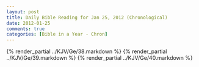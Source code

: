 ```yaml
---
layout: post
title: Daily Bible Reading for Jan 25, 2012 (Chronological)
date: 2012-01-25
comments: true
categories: [Bible in a Year - Chron]
---
```

{% render_partial ../KJV/Ge/38.markdown %}
{% render_partial ../KJV/Ge/39.markdown %}
{% render_partial ../KJV/Ge/40.markdown %}
